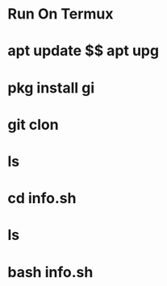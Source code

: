 # Run On Termux

# apt update $$ apt upg
# pkg install gi
# git clon
# ls
# cd info.sh
# ls
# bash info.sh
